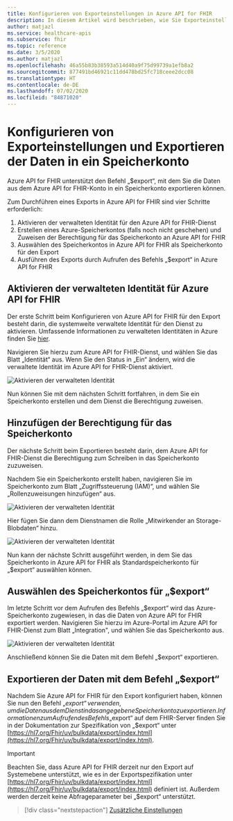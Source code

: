 ```yaml
---
title: Konfigurieren von Exporteinstellungen in Azure API for FHIR
description: In diesem Artikel wird beschrieben, wie Sie Exporteinstellungen in Azure API for FHIR konfigurieren.
author: matjazl
ms.service: healthcare-apis
ms.subservice: fhir
ms.topic: reference
ms.date: 3/5/2020
ms.author: matjazl
ms.openlocfilehash: 46a55b83b38593a514d40a9f75d99739a1efb8a2
ms.sourcegitcommit: 877491bd46921c11dd478bd25fc718ceee2dcc08
ms.translationtype: HT
ms.contentlocale: de-DE
ms.lasthandoff: 07/02/2020
ms.locfileid: "84871020"
---
```

# <a name="configure-export-setting-and-export-the-data-to-a-storage-account"></a>Konfigurieren von Exporteinstellungen und Exportieren der Daten in ein Speicherkonto

Azure API for FHIR unterstützt den Befehl „$export“, mit dem Sie die Daten aus dem Azure API for FHIR-Konto in ein Speicherkonto exportieren können.

Zum Durchführen eines Exports in Azure API for FHIR sind vier Schritte erforderlich:

1. Aktivieren der verwalteten Identität für den Azure API for FHIR-Dienst
2. Erstellen eines Azure-Speicherkontos (falls noch nicht geschehen) und Zuweisen der Berechtigung für das Speicherkonto an Azure API for FHIR
3. Auswählen des Speicherkontos in Azure API for FHIR als Speicherkonto für den Export
4. Ausführen des Exports durch Aufrufen des Befehls „$export“ in Azure API for FHIR

## <a name="enabling-managed-identity-on-azure-api-for-fhir"></a>Aktivieren der verwalteten Identität für Azure API for FHIR

Der erste Schritt beim Konfigurieren von Azure API for FHIR für den Export besteht darin, die systemweite verwaltete Identität für den Dienst zu aktivieren. Umfassende Informationen zu verwalteten Identitäten in Azure finden Sie [hier](../active-directory/managed-identities-azure-resources/overview.md).

Navigieren Sie hierzu zum Azure API for FHIR-Dienst, und wählen Sie das Blatt „Identität“ aus. Wenn Sie den Status in „Ein“ ändern, wird die verwaltete Identität im Azure API for FHIR-Dienst aktiviert.

![Aktivieren der verwalteten Identität](media/export-data/fhir-mi-enabled.png)

Nun können Sie mit dem nächsten Schritt fortfahren, in dem Sie ein Speicherkonto erstellen und dem Dienst die Berechtigung zuweisen.

## <a name="adding-permission-to-storage-account"></a>Hinzufügen der Berechtigung für das Speicherkonto

Der nächste Schritt beim Exportieren besteht darin, dem Azure API for FHIR-Dienst die Berechtigung zum Schreiben in das Speicherkonto zuzuweisen.

Nachdem Sie ein Speicherkonto erstellt haben, navigieren Sie im Speicherkonto zum Blatt „Zugriffssteuerung (IAM)“, und wählen Sie „Rollenzuweisungen hinzufügen“ aus.

![Aktivieren der verwalteten Identität](media/export-data/fhir-export-role-assignment.png)

Hier fügen Sie dann dem Dienstnamen die Rolle „Mitwirkender an Storage-Blobdaten“ hinzu.

![Aktivieren der verwalteten Identität](media/export-data/fhir-export-role-add.png)

Nun kann der nächste Schritt ausgeführt werden, in dem Sie das Speicherkonto in Azure API for FHIR als Standardspeicherkonto für „$export“ auswählen können.

## <a name="selecting-the-storage-account-for-export"></a>Auswählen des Speicherkontos für „$export“

Im letzte Schritt vor dem Aufrufen des Befehls „$export“ wird das Azure-Speicherkonto zugewiesen, in das die Daten von Azure API for FHIR exportiert werden. Navigieren Sie hierzu im Azure-Portal im Azure API for FHIR-Dienst zum Blatt „Integration", und wählen Sie das Speicherkonto aus. 

![Aktivieren der verwalteten Identität](media/export-data/fhir-export-storage.png)

Anschließend können Sie die Daten mit dem Befehl „$export“ exportieren.

## <a name="exporting-the-data-using-export-command"></a>Exportieren der Daten mit dem Befehl „$export“

Nachdem Sie Azure API for FHIR für den Export konfiguriert haben, können Sie nun den Befehl „$export“ verwenden, um die Daten aus dem Dienst in das angegebene Speicherkonto zu exportieren. Informationen zum Aufrufen des Befehls „$export“ auf dem FHIR-Server finden Sie in der Dokumentation zur Spezifikation von „$export“ unter [https://hl7.org/Fhir/uv/bulkdata/export/index.html](https://hl7.org/Fhir/uv/bulkdata/export/index.html).

> [!IMPORTANT]
> Beachten Sie, dass Azure API for FHIR derzeit nur den Export auf Systemebene unterstützt, wie es in der Exportspezifikation unter [https://hl7.org/Fhir/uv/bulkdata/export/index.html](https://hl7.org/Fhir/uv/bulkdata/export/index.html) definiert ist. Außerdem werden derzeit keine Abfrageparameter bei „$export“ unterstützt.

>[!div class="nextstepaction"]
>[Zusätzliche Einstellungen](azure-api-for-fhir-additional-settings.md)